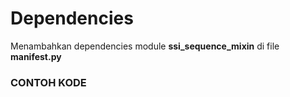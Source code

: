 # Dependencies

Menambahkan dependencies module **ssi_sequence_mixin** di file **__manifest__.py**

<script
  type="text/javascript"
  src="https://cdn.jsdelivr.net/npm/gist-embed@1.0.4/dist/gist-embed.min.js"
></script>

### CONTOH KODE

<code data-gist-id="70d58995ba636809bccb728f424316ad" data-gist-highlight-line="11" data-gist-line="5-21"></code>
